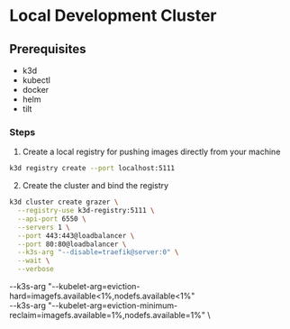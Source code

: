 # Local Development Cluster

## Prerequisites

* k3d
* kubectl
* docker
* helm
* tilt

### Steps
1. Create a local registry for pushing images directly from your machine

```sh
k3d registry create --port localhost:5111
```
2. Create the cluster and bind the registry

```sh
k3d cluster create grazer \
  --registry-use k3d-registry:5111 \
  --api-port 6550 \
  --servers 1 \
  --port 443:443@loadbalancer \
  --port 80:80@loadbalancer \
  --k3s-arg "--disable=traefik@server:0" \
  --wait \
  --verbose
```

  --k3s-arg "--kubelet-arg=eviction-hard=imagefs.available<1%,nodefs.available<1%" \
  --k3s-arg "--kubelet-arg=eviction-minimum-reclaim=imagefs.available=1%,nodefs.available=1%" \